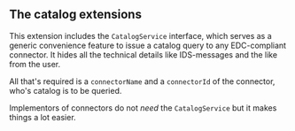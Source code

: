 ## The catalog extensions

This extension includes the `CatalogService` interface, which serves as a generic convenience feature to issue a catalog query to any EDC-compliant connector. It hides all the technical details
like IDS-messages and the like from the user.

All that's required is a `connectorName` and a `connectorId` of the connector, who's catalog is to be queried.

Implementors of connectors do not _need_ the `CatalogService` but it makes things a lot easier.
